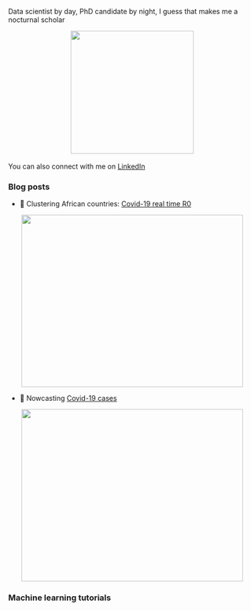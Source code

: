 
Data scientist by day, PhD candidate by night, I guess that makes me a nocturnal scholar
<p align="center"> 
<img src="https://encrypted-tbn0.gstatic.com/images?q=tbn%3AANd9GcRqHjz0XrswbFKUXGwk7bomvsl9urHSqgkFGw&usqp=CAU" width="250" height= "250">
</p>

You can also connect with me on [LinkedIn](https://www.linkedin.com/in/webstergova/)

### Blog posts

- 💬 Clustering African countries: [Covid-19 real time R0](https://medium.com/@webster_gova/why-you-should-cluster-covid-19-cases-in-africa-e3cfd7de7087)
<p align="center"> 
<img align="center"src="https://miro.medium.com/max/625/0*2a95vpQkbMnili-y" width="450" height= "350">
</p>

- 🔭 Nowcasting [Covid-19 cases](https://medium.com/@webster_gova/nowcasting-beyond-covid-19-visualisations-cf687882f313)
<p align="center"> 
<img align="center" src="https://miro.medium.com/max/700/0*hk1faR5Aagf-Asei" width="450" height= "350"> 
</p>

### Machine learning tutorials
<p
<img align="center" src="https://github.com/wgova/eda_iris/raw/master/img/pairwise.png">
</p>
